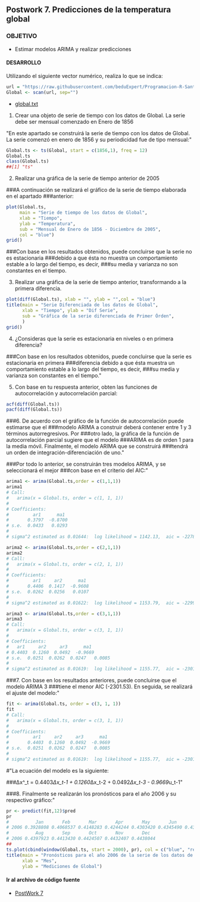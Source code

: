 ## Postwork 7. Predicciones de la temperatura global

### OBJETIVO

- Estimar modelos ARIMA y realizar predicciones

#### DESARROLLO
Utilizando el siguiente vector numérico, realiza lo que se indica:
```R
url = "https://raw.githubusercontent.com/beduExpert/Programacion-R-Santander-2022/main/Sesion-07/Data/global.txt"
Global <- scan(url, sep="")
```
- [global.txt](/global.txt)

1) Crear una objeto de serie de tiempo con los datos de Global. La serie debe ser mensual 
comenzado en Enero de 1856

"En este apartado se construirá la serie de tiempo con los datos de Global.
La serie comenzó en enero de 1856 y su periodicidad fue de tipo mensual:"

```r
Global.ts <- ts(Global, start = c(1856,1), freq = 12)
Global.ts
class(Global.ts)
##[1] "ts"
```


2) Realizar una gráfica de la serie de tiempo anterior de 2005

###A continuación se realizará el gráfico de la serie de tiempo elaborada en el apartado
###anterior:
```r
plot(Global.ts, 
     main = "Serie de tiempo de los datos de Global", 
     xlab = "Tiempo",
     ylab = "Temperatura",
     sub = "Mensual de Enero de 1856 - Diciembre de 2005",
     col = "blue")
grid()
```
###Con base en los resultados obtenidos, puede concluirse que la serie no es estacionaria 
###debido a que ésta no muestra un comportamiento estable a lo largo del tiempo, es decir, 
###su media y varianza no son constantes en el tiempo.

3) Realizar una gráfica de la serie de tiempo anterior, transformando a la 
primera diferencia.

```r
plot(diff(Global.ts), xlab = "", ylab = "",col = "blue")
title(main = "Serie Diferenciada de los datos de Global",
      xlab = "Tiempo", ylab = "Dif Serie",
      sub = "Gráfica de la serie diferenciada de Primer Órden",
      )
grid()
```

4) ¿Consideras que la serie es estacionaria en niveles o en primera diferencia?

###Con base en los resultados obtenidos, puede concluirse que la serie es estacionaria en primera
###diferencia debido a que ésta muestra un comportamiento estable a lo largo del tiempo, es decir, 
###su media y varianza son constantes en el tiempo."

5) Con base en tu respuesta anterior, obten las funciones de autocorrelación y autocorrelación parcial:

```r
acf(diff(Global.ts))
pacf(diff(Global.ts))
```

###6. De acuerdo con el gráfico de la función de autocorrelación puede estimarse que el
###modelo ARIMA a construir deberá contener entre 1 y 3 términos autorregresivos. Por
###otro lado, la gráfica de la función de autocorrelación parcial sugiere que el modelo
###ARIMA es de orden 1 para la media móvil. Finalmente, el modelo ARIMA que se construirá
###tendrá un orden de integración-diferenciación de uno."

###Por todo lo anterior, se construirán tres modelos ARIMA, y se seleccionará el mejor
###con base en el criterio del AIC:"
```r
arima1 <- arima(Global.ts,order = c(1,1,1))
arima1
# Call:
#   arima(x = Global.ts, order = c(1, 1, 1))
# 
# Coefficients:
#         ar1      ma1
#       0.3797  -0.8700
# s.e.  0.0433   0.0293
# 
# sigma^2 estimated as 0.01644:  log likelihood = 1142.13,  aic = -2278.26

arima2 <- arima(Global.ts,order = c(2,1,1))
arima2
# Call:
#   arima(x = Global.ts, order = c(2, 1, 1))
# 
# Coefficients:
#         ar1     ar2      ma1
#       0.4406  0.1417  -0.9608
# s.e.  0.0262  0.0256   0.0107
# 
# sigma^2 estimated as 0.01622:  log likelihood = 1153.79,  aic = -2299.59

arima3 <- arima(Global.ts,order = c(3,1,1))
arima3
# Call:
#   arima(x = Global.ts, order = c(3, 1, 1))
# 
# Coefficients:
#   ar1     ar2     ar3      ma1
# 0.4403  0.1260  0.0492  -0.9669
# s.e.  0.0251  0.0262  0.0247   0.0085
# 
# sigma^2 estimated as 0.01619:  log likelihood = 1155.77,  aic = -2301.53
```

###7. Con base en los resultados anteriores, puede concluirse que el modelo ARIMA 3
###tiene el menor AIC (-2301.53). En seguida, se realizará el ajuste del modelo:"
```r
fit <- arima(Global.ts, order = c(3, 1, 1))
fit
# Call:
#   arima(x = Global.ts, order = c(3, 1, 1))
# 
# Coefficients:
#         ar1     ar2     ar3      ma1
#       0.4403  0.1260  0.0492  -0.9669
# s.e.  0.0251  0.0262  0.0247   0.0085
# 
# sigma^2 estimated as 0.01619:  log likelihood = 1155.77,  aic = -2301.53
```

#"La ecuación del modelo es la siguiente:

###Δx^_t = 0.4403*Δx_t-1 + 0.1260*Δx_t-2 + 0.0492*Δx_t-3 - 0.9669*u_t-1"

###8. Finalmente se realizarán los pronósticos para el año 2006 y su respectivo gráfico:"
```r
pr <- predict(fit,12)$pred
pr
#          Jan       Feb       Mar       Apr       May       Jun       Jul
# 2006 0.3928808 0.4068537 0.4148283 0.4244244 0.4303420 0.4345490 0.4376192
#          Aug       Sep       Oct       Nov       Dec
# 2006 0.4397923 0.4413430 0.4424507 0.4432407 0.4438044
##
ts.plot(cbind(window(Global.ts, start = 2000), pr), col = c("blue", "red"), xlab = "")
title(main = "Pronósticos para el año 2006 de la serie de los datos de Global",
      xlab = "Mes",
      ylab = "Mediciones de Global")
```

#### Ir al archivo de código fuente
- [PostWork 7](https://github.com/alsolisc/Postworks/tree/main/src/PostWork7.R)
